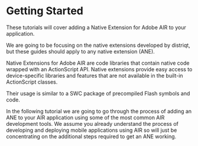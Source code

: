 
# Getting Started

These tutorials will cover adding a Native Extension for Adobe AIR to your application.

We are going to be focusing on the native extensions developed by distriqt, but these guides should apply to any native extension (ANE).

Native Extensions for Adobe AIR are code libraries that contain native code wrapped with an ActionScript API. Native extensions provide easy access to device-specific libraries and features that are not available in the built-in ActionScript classes.

Their usage is similar to a SWC package of precompiled Flash symbols and code.

In the following tutorial we are going to go through the process of adding an ANE to your AIR application using some of the most common AIR development tools. We assume you already understand the process of developing and deploying mobile applications using AIR so will just be concentrating on the additional steps required to get an ANE working.


